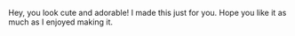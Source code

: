 Hey, you look cute and adorable! I made this just for you. Hope you like it as much as I enjoyed making it.
